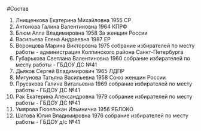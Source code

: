 #Состав
1. Лнищенкова Екатерина Михайловна 1955 СР
2. Антонова Галина Валентиновна 1964 КПРФ
3. Блюм Алла Владимировна 1958 За женщин России
4. Васильева Елена Андреевна 1987 ЕР
5. Воронцова Марина Викторовна 1975 собрание избирателей по месту работы - администрация Колпинского района Санкт-Петербурга
6. Губарькова Светлана Валентиновна 1960 собрание избирателей по месту работы - ГБДОУ ДС №41
7. Дьяков Сергей Владимирович 1965 ЛДПР
8. Мигунова Татьяна Васильевна 1958 Союз женщин России
9. Прусакова Галина Витальевна 1969 собрание избирателей по месту работы - ГБДОУ ДС №41
10. Рак Екатерина Александровна 1979 собрание избирателей по месту работы - ГБДОУ ДС №41
11. Умярова Гюзельхан Ильинична 1956 ЯБЛОКО
12. Шатова Юлия Владимировна 1976 собрание избирателей по месту работы - ГБДОУ д/с №41
